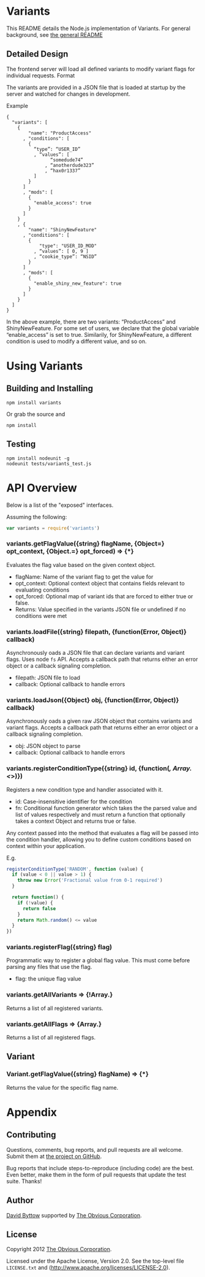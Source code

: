# Variants

This README details the Node.js implementation of Variants. For general background, see [the general README](https://github.com/Obvious/variants/)

## Detailed Design

The frontend server will load all defined variants to modify variant flags for individual requests.
Format

The variants are provided in a JSON file that is loaded at startup by the server and watched for changes in development.

Example
```
{
  "variants": [
    {
        "name": "ProductAccess"
      , "conditions": [
        {
          “type”: “USER_ID”
          , “values”: [
                “somedude74”
              , “anotherdude323”
              , “hax0r1337”
          ]
        }
      ]
      , "mods": [
        {
          "enable_access": true
        }
      ]
    }
    , {
        "name": "ShinyNewFeature"
      , "conditions": [
        {
            "type": "USER_ID_MOD"
          , “values”: [ 0, 9 ]
          , “cookie_type”: “NSID”
        }
      ]
      , "mods": [
        {
          "enable_shiny_new_feature": true
        }
      ]
    }
  ]
}
```

In the above example, there are two variants: “ProductAccess” and ShinyNewFeature. For some set of users, we declare that the global variable “enable_access” is set to true. Similarily, for ShinyNewFeature, a different condition is used to modify a different value, and so on.

# Using Variants

## Building and Installing

```shell
npm install variants
```

Or grab the source and

```shell
npm install
```

## Testing

```shell
npm install nodeunit -g
nodeunit tests/variants_test.js
```

# API Overview

Below is a list of the "exposed" interfaces.

Assuming the following:

```js
var variants = require('variants')
```

### variants.getFlagValue({string} flagName, {Object=} opt_context, {Object.<boolean>=} opt_forced) => {*}
Evaluates the flag value based on the given context object.
* flagName: Name of the variant flag to get the value for
* opt_context: Optional context object that contains fields relevant to evaluating conditions
* opt_forced: Optional map of variant ids that are forced to either true or false.
* Returns: Value specified in the variants JSON file or undefined if no conditions were met

### variants.loadFile({string} filepath, {function(Error, Object)} callback)
Asynchronously oads a JSON file that can declare variants and variant flags. Uses node `fs` API. Accepts a callback path that returns either an error object or a callback signaling completion.
* filepath: JSON file to load
* callback: Optional callback to handle errors

### variants.loadJson({Object} obj, {function(Error, Object)} callback)
Asynchronously oads a given raw JSON object that contains variants and variant flags. Accepts a callback path that returns either an error object or a callback signaling completion.
* obj: JSON object to parse
* callback: Optional callback to handle errors

### variants.registerConditionType({string} id, {function(*, Array.<*>)})
Registers a new condition type and handler associated with it.
* id: Case-insensitive identifier for the condition
* fn: Conditional function generator which takes the the parsed value and list of values respectively and must return a function that optionally takes a context Object and returns true or false.

Any context passed into the method that evaluates a flag will be passed into the condition handler, allowing you to define custom conditions based on context within your application.

E.g.
```js
registerConditionType('RANDOM', function (value) {
  if (value < 0 || value > 1) {
    throw new Error('Fractional value from 0-1 required')
  }

  return function() {
    if (!value) {
      return false
    }
    return Math.random() <= value
  }
})
```

### variants.registerFlag({string} flag)
Programmatic way to register a global flag value. This must come before parsing any files that use the flag.
* flag: the unique flag value

### variants.getAllVariants => {!Array.<Variant>}
Returns a list of all registered variants.

### variants.getAllFlags => {Array.<string>}
Returns a list of all registered flags.

## Variant

### Variant.getFlagValue({string} flagName) => {*}
Returns the value for the specific flag name.

# Appendix

## Contributing

Questions, comments, bug reports, and pull requests are all welcome.
Submit them at [the project on GitHub](https://github.com/Obvious/variants/nodejs/).

Bug reports that include steps-to-reproduce (including code) are the
best. Even better, make them in the form of pull requests that update
the test suite. Thanks!


## Author

[David Byttow](https://github.com/guitardave24)
supported by [The Obvious Corporation](http://obvious.com/).


## License

Copyright 2012 [The Obvious Corporation](http://obvious.com/).

Licensed under the Apache License, Version 2.0.
See the top-level file `LICENSE.txt` and
(http://www.apache.org/licenses/LICENSE-2.0).
